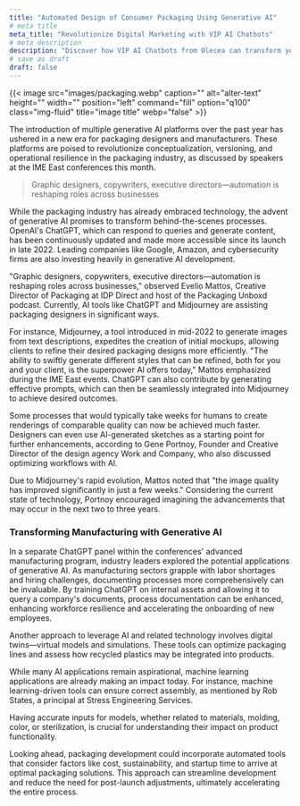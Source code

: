 ```yaml
---
title: "Automated Design of Consumer Packaging Using Generative AI"
# meta title
meta_title: "Revolutionize Digital Marketing with VIP AI Chatbots"
# meta description
description: "Discover how VIP AI Chatbots from Olecea can transform your digital marketing strategy. Enhance customer experiences, boost conversions, and streamline messaging for higher efficiency and customer satisfaction."
# save as draft
draft: false
---
```


{{< image src="images/packaging.webp" caption="" alt="alter-text" height="" width="" position="left" command="fill" option="q100" class="img-fluid" title="image title"  webp="false" >}}

The introduction of multiple generative AI platforms over the past year has ushered in a new era for packaging designers and manufacturers. These platforms are poised to revolutionize conceptualization, versioning, and operational resilience in the packaging industry, as discussed by speakers at the IME East conferences this month.

> Graphic designers, copywriters, executive directors—automation is reshaping roles across businesses

While the packaging industry has already embraced technology, the advent of generative AI promises to transform behind-the-scenes processes. OpenAI's ChatGPT, which can respond to queries and generate content, has been continuously updated and made more accessible since its launch in late 2022. Leading companies like Google, Amazon, and cybersecurity firms are also investing heavily in generative AI development.

"Graphic designers, copywriters, executive directors—automation is reshaping roles across businesses," observed Evelio Mattos, Creative Director of Packaging at IDP Direct and host of the Packaging Unboxd podcast. Currently, AI tools like ChatGPT and Midjourney are assisting packaging designers in significant ways.

For instance, Midjourney, a tool introduced in mid-2022 to generate images from text descriptions, expedites the creation of initial mockups, allowing clients to refine their desired packaging designs more efficiently. "The ability to swiftly generate different styles that can be refined, both for you and your client, is the superpower AI offers today," Mattos emphasized during the IME East events. ChatGPT can also contribute by generating effective prompts, which can then be seamlessly integrated into Midjourney to achieve desired outcomes.

Some processes that would typically take weeks for humans to create renderings of comparable quality can now be achieved much faster. Designers can even use AI-generated sketches as a starting point for further enhancements, according to Gene Portnoy, Founder and Creative Director of the design agency Work and Company, who also discussed optimizing workflows with AI.

Due to Midjourney's rapid evolution, Mattos noted that "the image quality has improved significantly in just a few weeks." Considering the current state of technology, Portnoy encouraged imagining the advancements that may occur in the next two to three years.

### Transforming Manufacturing with Generative AI

In a separate ChatGPT panel within the conferences' advanced manufacturing program, industry leaders explored the potential applications of generative AI. As manufacturing sectors grapple with labor shortages and hiring challenges, documenting processes more comprehensively can be invaluable. By training ChatGPT on internal assets and allowing it to query a company's documents, process documentation can be enhanced, enhancing workforce resilience and accelerating the onboarding of new employees.

Another approach to leverage AI and related technology involves digital twins—virtual models and simulations. These tools can optimize packaging lines and assess how recycled plastics may be integrated into products.

While many AI applications remain aspirational, machine learning applications are already making an impact today. For instance, machine learning-driven tools can ensure correct assembly, as mentioned by Rob States, a principal at Stress Engineering Services.

Having accurate inputs for models, whether related to materials, molding, color, or sterilization, is crucial for understanding their impact on product functionality.

Looking ahead, packaging development could incorporate automated tools that consider factors like cost, sustainability, and startup time to arrive at optimal packaging solutions. This approach can streamline development and reduce the need for post-launch adjustments, ultimately accelerating the entire process.
